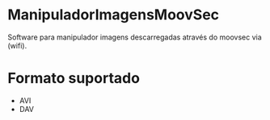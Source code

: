 # ManipuladorImagensMoovSec
Software para manipulador imagens descarregadas através do moovsec via (wifi).


# Formato suportado
  - AVI
  - DAV



